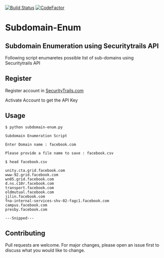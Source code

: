 [![Build Status](https://travis-ci.org/joemccann/dillinger.svg?branch=master)](https://travis-ci.org/joemccann/dillinger)
[![CodeFactor](https://www.codefactor.io/repository/github/chaitanyakrishna/subdomain-enum/badge)](https://www.codefactor.io/repository/github/chaitanyakrishna/subdomain-enum)

# Subdomain-Enum

## Subdomain Enumeration using Securitytrails API

Following script enumaretes possible list of sub-domains using Securitytrails API

## Register 

Register account in [SecurityTrails.com](https://securitytrails.com/)

Activate Account to get the API Key



## Usage

```
$ python subdomain-enum.py

Subdomain Enumeration Script

Enter Domain name : facebook.com

Please provide a file name to save : facebook.csv

$ head facebook.csv

unity.cta.grid.facebook.com
www-92.grid.facebook.com
wn05.grid.facebook.com
d.ns.c10r.facebook.com
transport.facebook.com
oldmutual.facebook.com
jilin.facebook.com
fna-internal-services-shv-02-fagc1.facebook.com
campus.facebook.com
presby.facebook.com

---Snipped---
```

## Contributing
Pull requests are welcome. For major changes, please open an issue first to discuss what you would like to change.

